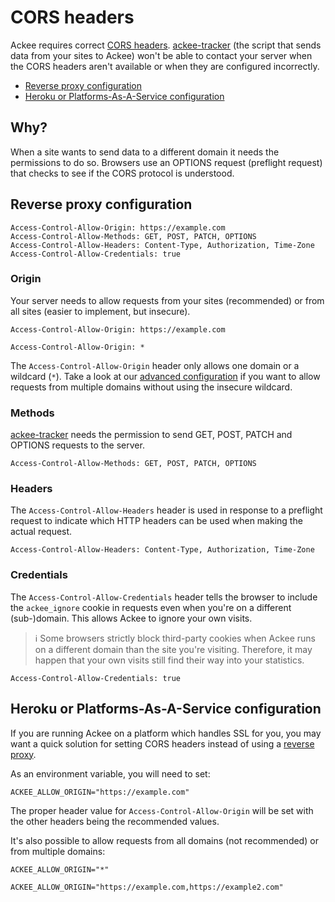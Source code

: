 # CORS headers

Ackee requires correct [CORS headers](https://developer.mozilla.org/en-US/docs/Web/HTTP/CORS). [ackee-tracker](https://github.com/electerious/ackee-tracker) (the script that sends data from your sites to Ackee) won't be able to contact your server when the CORS headers aren't available or when they are configured incorrectly.

- [Reverse proxy configuration](#reverse-proxy-configuration)
- [Heroku or Platforms-As-A-Service configuration](#heroku-or-platforms-as-a-service-configuration)

## Why?

When a site wants to send data to a different domain it needs the permissions to do so. Browsers use an OPTIONS request (preflight request) that checks to see if the CORS protocol is understood.

## Reverse proxy configuration

```
Access-Control-Allow-Origin: https://example.com
Access-Control-Allow-Methods: GET, POST, PATCH, OPTIONS
Access-Control-Allow-Headers: Content-Type, Authorization, Time-Zone
Access-Control-Allow-Credentials: true
```

### Origin

Your server needs to allow requests from your sites (recommended) or from all sites (easier to implement, but insecure).

```
Access-Control-Allow-Origin: https://example.com
```

```
Access-Control-Allow-Origin: *
```

The `Access-Control-Allow-Origin` header only allows one domain or a wildcard (`*`). Take a look at our [advanced configuration](SSL%20and%20HTTPS.md#advanced-configuration) if you want to allow requests from multiple domains without using the insecure wildcard.

### Methods

[ackee-tracker](https://github.com/electerious/ackee-tracker) needs the permission to send GET, POST, PATCH and OPTIONS requests to the server.

```
Access-Control-Allow-Methods: GET, POST, PATCH, OPTIONS
```

### Headers

The `Access-Control-Allow-Headers` header is used in response to a preflight request to indicate which HTTP headers can be used when making the actual request.

```
Access-Control-Allow-Headers: Content-Type, Authorization, Time-Zone
```

### Credentials

The `Access-Control-Allow-Credentials` header tells the browser to include the `ackee_ignore` cookie in requests even when you're on a different (sub-)domain. This allows Ackee to ignore your own visits.

> ℹ️ Some browsers strictly block third-party cookies when Ackee runs on a different domain than the site you're visiting. Therefore, it may happen that your own visits still find their way into your statistics.

```
Access-Control-Allow-Credentials: true
```

## Heroku or Platforms-As-A-Service configuration

If you are running Ackee on a platform which handles SSL for you, you may want a quick solution for setting CORS headers instead of using a [reverse proxy](SSL%20and%20HTTPS.md).

As an environment variable, you will need to set:

```
ACKEE_ALLOW_ORIGIN="https://example.com"
```

The proper header value for `Access-Control-Allow-Origin` will be set with the other headers being the recommended values.

It's also possible to allow requests from all domains (not recommended) or from multiple domains:

```
ACKEE_ALLOW_ORIGIN="*"
```

```
ACKEE_ALLOW_ORIGIN="https://example.com,https://example2.com"
```